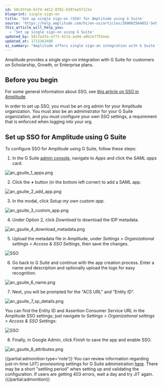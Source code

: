 ```yaml
---
id: 58c93fab-b1f4-4d12-8781-6287ae5f121e
blueprint: single-sign-on
title: 'Set up single sign-on (SSO) for Amplitude using G Suite'
source: 'https://help.amplitude.com/hc/en-us/articles/360002564052-Set-up-single-sign-on-SSO-for-Amplitude-using-G-Suite'
this_article_will_help_you:
  - 'Set up single sign-on using G Suite'
updated_by: 5817a4fa-a771-417a-aa94-a0b1e7f55eae
updated_at: 1715363400
ai_summary: "Amplitude offers single sign-on integration with G Suite for users on specific plans. To set it up, you need to be an org admin for both Amplitude and G Suite. Follow the steps in the G Suite admin console to add a SAML app, download the IDP metadata, and upload it in Amplitude settings. Complete the app creation process in G Suite by entering necessary details like ACS URL and Entity ID. Click 'Finish' in Google Admin to save the app and activate SSO. Note: There might be a short delay in setup, and if users encounter 403 errors, wait a day before trying again."
---
```

Amplitude provides a single sign-on integration with G Suite for customers on Scholarship, Growth, or Enterprise plans.

## Before you begin

For some general information about SSO, see [this article on SSO in Amplitude](/docs/admin/single-sign-on/sso).

In order to set up SSO, you must be an org admin for your Amplitude organization. You must also be an administrator for your G Suite organization, and you must configure your own SSO settings, a requirement that is enforced when logging into your org.

## Set up SSO for Amplitude using G Suite

To configure SSO for Amplitude using G Suite, follow these steps:

1. In the G Suite [admin console,](https://admin.google.com/) navigate to *Apps* and click the *SAML apps* card.

![an_gsuite_1_apps.png](/docs/output/img/single-sign-on/an-gsuite-1-apps-png.png)

2. Click the ***+*** button (in the bottom left corner) to add a SAML app.

![an_gsuite_2_add_app.png](/docs/output/img/single-sign-on/an-gsuite-2-add-app-png.png)

3. In the modal, click *Setup my own custom app*.

![an_gsuite_3_custom_app.png](/docs/output/img/single-sign-on/an-gsuite-3-custom-app-png.png)

4. Under Option 2, click *Download* to download the IDP metadata.

![an_gsuite_4_download_metadata.png](/docs/output/img/single-sign-on/an-gsuite-4-download-metadata-png.png)

5. Upload the metadata file in Amplitude, under *Settings > Organizational settings > Access & SSO Settings*, then save the changes.

![SSO](/docs/output/img/single-sign-on/sso.png)

6. Go back to G Suite and continue with the app creation process. Enter a name and description and optionally upload the logo for easy recognition.

![an_gsuite_6_name.png](/docs/output/img/single-sign-on/an-gsuite-6-name-png.png)

7. Next, you will be prompted for the "ACS URL" and "Entity ID".  
  
![an_gsuite_7_sp_details.png](/docs/output/img/single-sign-on/an-gsuite-7-sp-details-png.png)

You can find the Entity ID and Assertion Consumer Service URL in the Amplitude SSO settings; just navigate to *Settings > Organizational settings > Access & SSO Settings*:

![SSO](/docs/output/img/single-sign-on/sso.png)

8. Finally, in Google Admin, click *Finish* to save the app and enable SSO.

![an_gsuite_8_attributes.png](/docs/output/img/single-sign-on/an-gsuite-8-attributes-png.png)

{{partial:admonition type='note'}}
 You can review information regarding just-in-time (JIT) provisioning settings for G Suite administration [here](http://cloud.google.com/identity/solutions/automate-user-provisioning). There may be a short "settling period" when setting up and validating the configuration. If users are getting 403 errors, wait a day and try JIT again. 
{{/partial:admonition}}